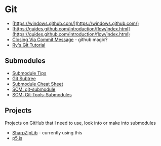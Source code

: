 # Git #
 - [https://windows.github.com/](https://windows.github.com/)
 - [https://guides.github.com/introduction/flow/index.html](https://guides.github.com/introduction/flow/index.html)
 - [Closing Via Commit Message](https://help.github.com/articles/closing-issues-via-commit-messages) - github magic?
 - [Ry's Git Tutorial](http://rypress.com/tutorials/git/index.html)

## Submodules ##
 - [Submodule Tips](http://blogs.atlassian.com/2013/03/git-submodules-workflows-tips/)
 - [Git Subtree](http://blogs.atlassian.com/2013/05/alternatives-to-git-submodule-git-subtree/)
 - [Submodule Cheat Sheet](http://blog.jacius.info/git-submodule-cheat-sheet/)
 - [SCM: git-submodule](http://git-scm.com/docs/git-submodule)
 - [SCM: Git-Tools-Submodules](http://git-scm.com/book/en/Git-Tools-Submodules)

## Projects ##
  Projects on GitHub that I need to use, look into or make into submodules

  - [SharpZipLib](https://github.com/icsharpcode/SharpZipLib) - currently using this
  - [p5.js](https://github.com/lmccart/p5.js)